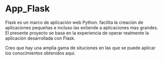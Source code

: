 # App_Flask
Flask es un marco de aplicación web Python. facilita la creación de aplicaciones pequeñas e incluso las extiende a aplicaciones mas grandes.
El presente proyecto se basa en la experiencia de operar realmente la aplicación desarrollada con Flask.

Creo que hay una amplia gama de situciones en las que se puede aplicar los conocimientos obtenidos aquí.
